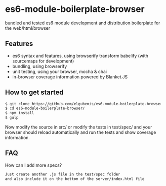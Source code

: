 # es6-module-boilerplate-browser
bundled and tested es6 module development and distribution boilerplate for the web/html/browser

## Features
- es6 syntax and features, using browserify transform babelify (with sourcemaps for development)
- bundling, using browserify
- unit testing, using your browser, mocha & chai
- in-browser coverage information powered by Blanket.JS

## How to get started
```sh
$ git clone https://github.com/elgubenis/es6-module-boilerplate-browser
$ cd es6-module-boilerplate-browser/
$ npm install
$ gulp
```
Now modify the source in src/ or modify the tests in test/spec/ and your browser should
reload automatically and run the tests and show coverage information.

## FAQ
How can I add more specs?
```sh
Just create another .js file in the test/spec folder
and also include it on the bottom of the server/index.html file
```
